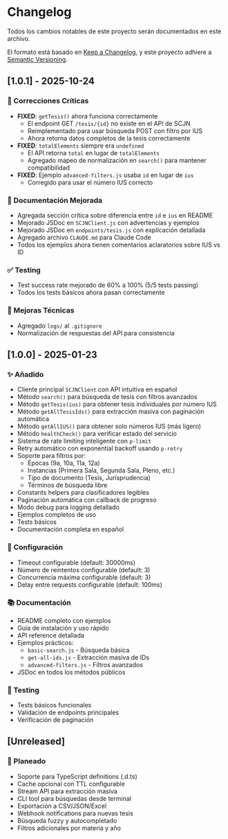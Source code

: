 # Changelog

Todos los cambios notables de este proyecto serán documentados en este archivo.

El formato está basado en [Keep a Changelog](https://keepachangelog.com/es-ES/1.0.0/),
y este proyecto adhiere a [Semantic Versioning](https://semver.org/lang/es/).

## [1.0.1] - 2025-10-24

### 🐛 Correcciones Críticas
- **FIXED**: `getTesis()` ahora funciona correctamente
  - El endpoint GET `/tesis/{id}` no existe en el API de SCJN
  - Reimplementado para usar búsqueda POST con filtro por IUS
  - Ahora retorna datos completos de la tesis correctamente
- **FIXED**: `totalElements` siempre era `undefined`
  - El API retorna `total` en lugar de `totalElements`
  - Agregado mapeo de normalización en `search()` para mantener compatibilidad
- **FIXED**: Ejemplo `advanced-filters.js` usaba `id` en lugar de `ius`
  - Corregido para usar el número IUS correcto

### 📖 Documentación Mejorada
- Agregada sección crítica sobre diferencia entre `id` e `ius` en README
- Mejorado JSDoc en `SCJNClient.js` con advertencias y ejemplos
- Mejorado JSDoc en `endpoints/tesis.js` con explicación detallada
- Agregado archivo `CLAUDE.md` para Claude Code
- Todos los ejemplos ahora tienen comentarios aclaratorios sobre IUS vs ID

### ✅ Testing
- Test success rate mejorado de 60% a 100% (5/5 tests passing)
- Todos los tests básicos ahora pasan correctamente

### 🔧 Mejoras Técnicas
- Agregado `logs/` al `.gitignore`
- Normalización de respuestas del API para consistencia

## [1.0.0] - 2025-01-23

### ✨ Añadido
- Cliente principal `SCJNClient` con API intuitiva en español
- Método `search()` para búsqueda de tesis con filtros avanzados
- Método `getTesis(ius)` para obtener tesis individuales por número IUS
- Método `getAllTesisIds()` para extracción masiva con paginación automática
- Método `getAllIUS()` para obtener solo números IUS (más ligero)
- Método `healthCheck()` para verificar estado del servicio
- Sistema de rate limiting inteligente con `p-limit`
- Retry automático con exponential backoff usando `p-retry`
- Soporte para filtros por:
  - Épocas (9a, 10a, 11a, 12a)
  - Instancias (Primera Sala, Segunda Sala, Pleno, etc.)
  - Tipo de documento (Tesis, Jurisprudencia)
  - Términos de búsqueda libre
- Constants helpers para clasificadores legibles
- Paginación automática con callback de progreso
- Modo debug para logging detallado
- Ejemplos completos de uso
- Tests básicos
- Documentación completa en español

### 🔧 Configuración
- Timeout configurable (default: 30000ms)
- Número de reintentos configurable (default: 3)
- Concurrencia máxima configurable (default: 3)
- Delay entre requests configurable (default: 100ms)

### 📚 Documentación
- README completo con ejemplos
- Guía de instalación y uso rápido
- API reference detallada
- Ejemplos prácticos:
  - `basic-search.js` - Búsqueda básica
  - `get-all-ids.js` - Extracción masiva de IDs
  - `advanced-filters.js` - Filtros avanzados
- JSDoc en todos los métodos públicos

### 🧪 Testing
- Tests básicos funcionales
- Validación de endpoints principales
- Verificación de paginación

## [Unreleased]

### 🚀 Planeado
- Soporte para TypeScript definitions (.d.ts)
- Cache opcional con TTL configurable
- Stream API para extracción masiva
- CLI tool para búsquedas desde terminal
- Exportación a CSV/JSON/Excel
- Webhook notifications para nuevas tesis
- Búsqueda fuzzy y autocompletado
- Filtros adicionales por materia y año
